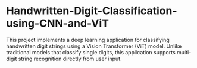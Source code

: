 # Handwritten-Digit-Classification-using-CNN-and-ViT

This project implements a deep learning application for classifying handwritten digit strings using a Vision Transformer (ViT) model. Unlike traditional models that classify single digits, this application supports multi-digit string recognition directly from user input.
